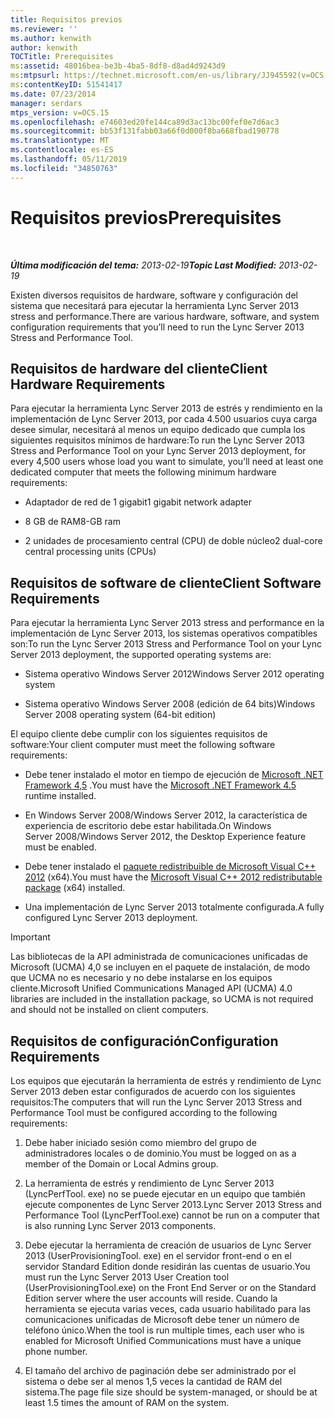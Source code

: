 ```yaml
---
title: Requisitos previos
ms.reviewer: ''
ms.author: kenwith
author: kenwith
TOCTitle: Prerequisites
ms:assetid: 48016bea-be3b-4ba5-8df8-d8ad4d9243d9
ms:mtpsurl: https://technet.microsoft.com/en-us/library/JJ945592(v=OCS.15)
ms:contentKeyID: 51541417
ms.date: 07/23/2014
manager: serdars
mtps_version: v=OCS.15
ms.openlocfilehash: e74603ed20fe144ca89d3ac13bc00fef0e7d6ac3
ms.sourcegitcommit: bb53f131fabb03a66f0d000f8ba668fbad190778
ms.translationtype: MT
ms.contentlocale: es-ES
ms.lasthandoff: 05/11/2019
ms.locfileid: "34850763"
---
```

<div data-xmlns="http://www.w3.org/1999/xhtml">

<div class="topic" data-xmlns="http://www.w3.org/1999/xhtml" data-msxsl="urn:schemas-microsoft-com:xslt" data-cs="http://msdn.microsoft.com/en-us/">

<div data-asp="http://msdn2.microsoft.com/asp">

# <a name="prerequisites"></a><span data-ttu-id="a00f1-102">Requisitos previos</span><span class="sxs-lookup"><span data-stu-id="a00f1-102">Prerequisites</span></span>

</div>

<div id="mainSection">

<div id="mainBody">

<span> </span>

<span data-ttu-id="a00f1-103">_**Última modificación del tema:** 2013-02-19_</span><span class="sxs-lookup"><span data-stu-id="a00f1-103">_**Topic Last Modified:** 2013-02-19_</span></span>

<span data-ttu-id="a00f1-104">Existen diversos requisitos de hardware, software y configuración del sistema que necesitará para ejecutar la herramienta Lync Server 2013 stress and performance.</span><span class="sxs-lookup"><span data-stu-id="a00f1-104">There are various hardware, software, and system configuration requirements that you’ll need to run the Lync Server 2013 Stress and Performance Tool.</span></span>

<div>

## <a name="client-hardware-requirements"></a><span data-ttu-id="a00f1-105">Requisitos de hardware del cliente</span><span class="sxs-lookup"><span data-stu-id="a00f1-105">Client Hardware Requirements</span></span>

<span data-ttu-id="a00f1-106">Para ejecutar la herramienta Lync Server 2013 de estrés y rendimiento en la implementación de Lync Server 2013, por cada 4.500 usuarios cuya carga desee simular, necesitará al menos un equipo dedicado que cumpla los siguientes requisitos mínimos de hardware:</span><span class="sxs-lookup"><span data-stu-id="a00f1-106">To run the Lync Server 2013 Stress and Performance Tool on your Lync Server 2013 deployment, for every 4,500 users whose load you want to simulate, you’ll need at least one dedicated computer that meets the following minimum hardware requirements:</span></span>

  - <span data-ttu-id="a00f1-107">Adaptador de red de 1 gigabit</span><span class="sxs-lookup"><span data-stu-id="a00f1-107">1 gigabit network adapter</span></span>

  - <span data-ttu-id="a00f1-108">8 GB de RAM</span><span class="sxs-lookup"><span data-stu-id="a00f1-108">8-GB ram</span></span>

  - <span data-ttu-id="a00f1-109">2 unidades de procesamiento central (CPU) de doble núcleo</span><span class="sxs-lookup"><span data-stu-id="a00f1-109">2 dual-core central processing units (CPUs)</span></span>

</div>

<div>

## <a name="client-software-requirements"></a><span data-ttu-id="a00f1-110">Requisitos de software de cliente</span><span class="sxs-lookup"><span data-stu-id="a00f1-110">Client Software Requirements</span></span>

<span data-ttu-id="a00f1-111">Para ejecutar la herramienta Lync Server 2013 stress and performance en la implementación de Lync Server 2013, los sistemas operativos compatibles son:</span><span class="sxs-lookup"><span data-stu-id="a00f1-111">To run the Lync Server 2013 Stress and Performance Tool on your Lync Server 2013 deployment, the supported operating systems are:</span></span>

  - <span data-ttu-id="a00f1-112">Sistema operativo Windows Server 2012</span><span class="sxs-lookup"><span data-stu-id="a00f1-112">Windows Server 2012 operating system</span></span>

  - <span data-ttu-id="a00f1-113">Sistema operativo Windows Server 2008 (edición de 64 bits)</span><span class="sxs-lookup"><span data-stu-id="a00f1-113">Windows Server 2008 operating system (64-bit edition)</span></span>

<span data-ttu-id="a00f1-114">El equipo cliente debe cumplir con los siguientes requisitos de software:</span><span class="sxs-lookup"><span data-stu-id="a00f1-114">Your client computer must meet the following software requirements:</span></span>

  - <span data-ttu-id="a00f1-115">Debe tener instalado el motor en tiempo de ejecución de [Microsoft .NET Framework 4,5](http://go.microsoft.com/fwlink/?linkid=143212) .</span><span class="sxs-lookup"><span data-stu-id="a00f1-115">You must have the [Microsoft .NET Framework 4.5](http://go.microsoft.com/fwlink/?linkid=143212) runtime installed.</span></span>

  - <span data-ttu-id="a00f1-116">En Windows Server 2008/Windows Server 2012, la característica de experiencia de escritorio debe estar habilitada.</span><span class="sxs-lookup"><span data-stu-id="a00f1-116">On Windows Server 2008/Windows Server 2012, the Desktop Experience feature must be enabled.</span></span>

  - <span data-ttu-id="a00f1-117">Debe tener instalado el [paquete redistribuible de Microsoft Visual C++ 2012](http://go.microsoft.com/fwlink/?linkid=143216) (x64).</span><span class="sxs-lookup"><span data-stu-id="a00f1-117">You must have the [Microsoft Visual C++ 2012 redistributable package](http://go.microsoft.com/fwlink/?linkid=143216) (x64) installed.</span></span>

  - <span data-ttu-id="a00f1-118">Una implementación de Lync Server 2013 totalmente configurada.</span><span class="sxs-lookup"><span data-stu-id="a00f1-118">A fully configured Lync Server 2013 deployment.</span></span>

<div>


> [!IMPORTANT]  
> <span data-ttu-id="a00f1-119">Las bibliotecas de la API administrada de comunicaciones unificadas de Microsoft (UCMA) 4,0 se incluyen en el paquete de instalación, de modo que UCMA no es necesario y no debe instalarse en los equipos cliente.</span><span class="sxs-lookup"><span data-stu-id="a00f1-119">Microsoft Unified Communications Managed API (UCMA) 4.0 libraries are included in the installation package, so UCMA is not required and should not be installed on client computers.</span></span>



</div>

</div>

<div>

## <a name="configuration-requirements"></a><span data-ttu-id="a00f1-120">Requisitos de configuración</span><span class="sxs-lookup"><span data-stu-id="a00f1-120">Configuration Requirements</span></span>

<span data-ttu-id="a00f1-121">Los equipos que ejecutarán la herramienta de estrés y rendimiento de Lync Server 2013 deben estar configurados de acuerdo con los siguientes requisitos:</span><span class="sxs-lookup"><span data-stu-id="a00f1-121">The computers that will run the Lync Server 2013 Stress and Performance Tool must be configured according to the following requirements:</span></span>

1.  <span data-ttu-id="a00f1-122">Debe haber iniciado sesión como miembro del grupo de administradores locales o de dominio.</span><span class="sxs-lookup"><span data-stu-id="a00f1-122">You must be logged on as a member of the Domain or Local Admins group.</span></span>

2.  <span data-ttu-id="a00f1-123">La herramienta de estrés y rendimiento de Lync Server 2013 (LyncPerfTool. exe) no se puede ejecutar en un equipo que también ejecute componentes de Lync Server 2013.</span><span class="sxs-lookup"><span data-stu-id="a00f1-123">Lync Server 2013 Stress and Performance Tool (LyncPerfTool.exe) cannot be run on a computer that is also running Lync Server 2013 components.</span></span>

3.  <span data-ttu-id="a00f1-124">Debe ejecutar la herramienta de creación de usuarios de Lync Server 2013 (UserProvisioningTool. exe) en el servidor front-end o en el servidor Standard Edition donde residirán las cuentas de usuario.</span><span class="sxs-lookup"><span data-stu-id="a00f1-124">You must run the Lync Server 2013 User Creation tool (UserProvisioningTool.exe) on the Front End Server or on the Standard Edition server where the user accounts will reside.</span></span> <span data-ttu-id="a00f1-125">Cuando la herramienta se ejecuta varias veces, cada usuario habilitado para las comunicaciones unificadas de Microsoft debe tener un número de teléfono único.</span><span class="sxs-lookup"><span data-stu-id="a00f1-125">When the tool is run multiple times, each user who is enabled for Microsoft Unified Communications must have a unique phone number.</span></span>

4.  <span data-ttu-id="a00f1-126">El tamaño del archivo de paginación debe ser administrado por el sistema o debe ser al menos 1,5 veces la cantidad de RAM del sistema.</span><span class="sxs-lookup"><span data-stu-id="a00f1-126">The page file size should be system-managed, or should be at least 1.5 times the amount of RAM on the system.</span></span>

</div>

</div>

<span> </span>

</div>

</div>

</div>

